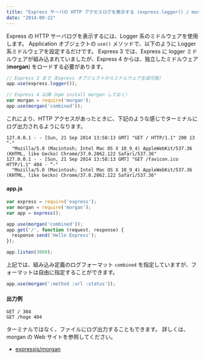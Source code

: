 ```yaml
---
title: "Express サーバの HTTP アクセスログを表示する (express.logger() / morgan)"
date: "2014-09-22"
---
```


Express の HTTP サーバログを表示するには、Logger 系のミドルウェアを使用します。
Application オブジェクトの `use()` メソッドで、以下のように Logger 系ミドルウェアを設定するだけです。
Express 3 では、Express に logger ミドルウェアが組み込まれていましたが、Express 4 からは、独立したミドルウェア (**morgan**) をロードする必要があります。

```javascript
// Express 3 まで（Express オブジェクトからミドルウェア生成可能）
app.use(express.logger());

// Express 4 以降（npm install morgan しておく）
var morgan = require('morgan');
app.use(morgan('combined'));
```

これにより、HTTP アクセスがあったときに、下記のような感じでターミナルにログ出力されるようになります。

```
127.0.0.1 - - [Sun, 21 Sep 2014 13:58:13 GMT] "GET / HTTP/1.1" 200 13 “-"
  "Mozilla/5.0 (Macintosh; Intel Mac OS X 10_9_4) AppleWebKit/537.36 (KHTML, like Gecko) Chrome/37.0.2062.122 Safari/537.36"
127.0.0.1 - - [Sun, 21 Sep 2014 13:58:13 GMT] "GET /favicon.ico HTTP/1.1" 404 - “-"
  "Mozilla/5.0 (Macintosh; Intel Mac OS X 10_9_4) AppleWebKit/537.36 (KHTML, like Gecko) Chrome/37.0.2062.122 Safari/537.36"
```

#### app.js

```javascript
var express = require('express');
var morgan = require('morgan');
var app = express();

app.use(morgan('combined'));
app.get('/', function (request, response) {
  response.send('Hello Express');
});

app.listen(3000);
```

上記では、組み込み定義のログフォーマット `combined` を指定していますが、フォーマットは自由に指定することができます。

```javascript
app.use(morgan(':method :url :status'));
```

#### 出力例

```
GET / 304
GET /hoge 404
```

ターミナルではなく、ファイルにログ出力することもできます。
詳しくは、morgan の Web サイトを参照してください。

- [expressjs/morgan](https://github.com/expressjs/morgan)

